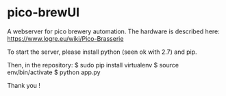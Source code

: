 # pico-brewUI

A webserver for pico brewery automation. The hardware is described here: https://www.logre.eu/wiki/Pico-Brasserie

To start the server, please install python (seen ok with 2.7) and pip. 

Then, in the repository:
$ sudo pip install virtualenv
$ source env/bin/activate
$ python app.py

Thank you !
